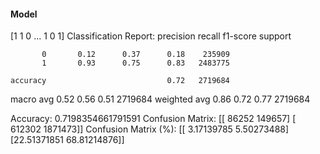 #### Model
[1 1 0 ... 1 0 1]
Classification Report:
              precision    recall  f1-score   support

           0       0.12      0.37      0.18    235909
           1       0.93      0.75      0.83   2483775

    accuracy                           0.72   2719684
   macro avg       0.52      0.56      0.51   2719684
weighted avg       0.86      0.72      0.77   2719684

Accuracy: 0.7198354661791591
Confusion Matrix:
[[  86252  149657]
 [ 612302 1871473]]
Confusion Matrix (%):
[[ 3.17139785  5.50273488]
 [22.51371851 68.81214876]]
